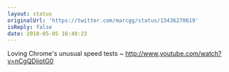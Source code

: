 ```yaml
---
layout: status
originalUrl: 'https://twitter.com/marcgg/status/13436270619'
isReply: false
date: 2010-05-05 16:49:23
---
```


Loving Chrome's unusual speed tests ~ http://www.youtube.com/watch?v=nCgQDjiotG0
